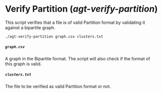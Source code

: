 # Verify Partition (*agt-verify-partition*)

This script verifies that a file is of valid Partition format by validating it
against a bipartite graph.

```
./agt-verify-partition graph.csv clusters.txt
```

##### `graph.csv`

A graph in the Bipartite format. The script will also check if the format of
this graph is valid.

##### `clusters.txt`

The file to be verified as valid Partition format or not.
